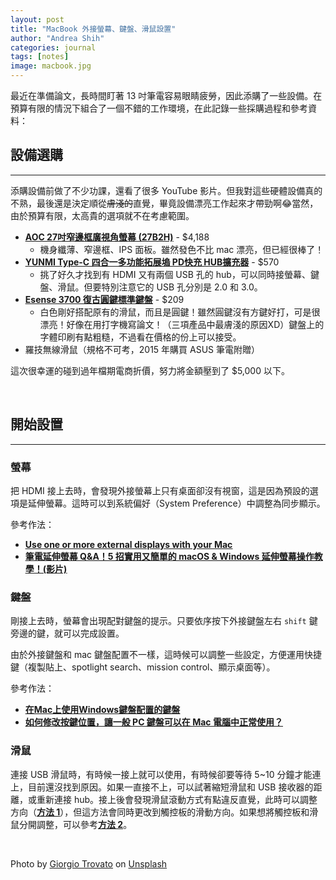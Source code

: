 ```yaml
---
layout: post
title: "MacBook 外接螢幕、鍵盤、滑鼠設置"
author: "Andrea Shih"
categories: journal
tags: [notes]
image: macbook.jpg
---
```


最近在準備論文，長時間盯著 13 吋筆電容易眼睛疲勞，因此添購了一些設備。在預算有限的情況下組合了一個不錯的工作環境，在此記錄一些採購過程和參考資料：

## 設備選購
---
添購設備前做了不少功課，還看了很多 YouTube 影片。但我對這些硬體設備真的不熟，最後還是決定順從~~膚淺的~~直覺，畢竟設備漂亮工作起來才帶勁啊😂當然，由於預算有限，太高貴的選項就不在考慮範圍。

- [**<u>AOC 27吋窄邊框廣視角螢幕 (27B2H)</u>**](https://tw.buy.yahoo.com/gdsale/%E9%99%90%E6%99%82%E4%B8%8B%E6%AE%BA-AOC-27%E5%9E%8B-IPS%E7%AA%84%E9%82%8A%E6%A1%86%E8%AD%B7%E7%9C%BC%E9%9B%BB%E8%85%A6%E8%9E%A2%E5%B9%95-27B2H-%E6%94%AF%E6%8F%B4HDMI-9551234.html?gg=0&co_servername=Pmax_211216&gclid=Cj0KCQiAjc2QBhDgARIsAMc3SqSBKkDLqC3nGG7Te-eqpP7b1uq9ShKTWFDh1xRkJFwtyuh-UEmkpogaAoMZEALw_wcB) - $4,188
    - 機身纖薄、窄邊框、IPS 面板。雖然發色不比 mac 漂亮，但已經很棒了！
- [**<u>YUNMI Type-C 四合一多功能拓展塢 PD快充 HUB擴充器</u>**](https://www.momoshop.com.tw/goods/GoodsDetail.jsp?i_code=9129484) - $570
    - 挑了好久才找到有 HDMI 又有兩個 USB 孔的 hub，可以同時接螢幕、鍵盤、滑鼠。但要特別注意它的 USB 孔分別是 2.0 和 3.0。
- [**<u>Esense 3700 復古圓鍵標準鍵盤</u>**](https://shopee.tw/%E3%80%90%E7%8F%BE%E8%B2%A8%E7%86%B1%E9%8A%B7%E3%80%91Esense-%E9%80%B8%E7%9B%9B-3700-%E5%BE%A9%E5%8F%A4%E5%9C%93%E5%BD%A2%E6%A8%99%E6%BA%96%E9%8D%B5%E7%9B%A4-%E7%99%BD%E8%89%B2-%E7%B6%A0%E8%89%B2-%E9%98%B2%E6%92%A5%E6%B0%B4-%E8%B6%85%E9%9D%9C%E9%9F%B3-USB-%E9%9A%A8%E6%8F%92%E5%8D%B3%E7%94%A8-i.8855246.12271337734) - $209
    - 白色剛好搭配原有的滑鼠，而且是圓鍵！雖然圓鍵沒有方鍵好打，可是很漂亮！好像在用打字機寫論文！（三項產品中最膚淺的原因XD）鍵盤上的字體印刷有點粗糙，不過看在價格的份上可以接受。
- 羅技無線滑鼠（規格不可考，2015 年購買 ASUS 筆電附贈）

這次很幸運的碰到過年檔期電商折價，努力將金額壓到了 $5,000 以下。

&nbsp;

## 開始設置
---
### 螢幕
把 HDMI 接上去時，會發現外接螢幕上只有桌面卻沒有視窗，這是因為預設的選項是延伸螢幕。這時可以到系統偏好（System Preference）中調整為同步顯示。

參考作法：
- [**<u>Use one or more external displays with your Mac</u>**](https://support.apple.com/en-mn/guide/mac-help/mchl7c7ebe08/mac)
- [**<u>筆電延伸螢幕 Q&A！5 招實用又簡單的 macOS & Windows 延伸螢幕操作教學！(影片)</u>**](https://www.youtube.com/watch?v=8zLZyl3d22s&t=209s)

### 鍵盤
剛接上去時，螢幕會出現配對鍵盤的提示。只要依序按下外接鍵盤左右 `shift` 鍵旁邊的鍵，就可以完成設置。

由於外接鍵盤和 mac 鍵盤配置不一樣，這時候可以調整一些設定，方便運用快捷鍵（複製貼上、spotlight search、mission control、顯示桌面等）。

參考作法：
- [**<u>在Mac上使用Windows鍵盤配置的鍵盤</u>**](https://leafleafflower.medium.com/mac-%E5%9C%A8mac%E4%B8%8A%E4%BD%BF%E7%94%A8windows%E9%8D%B5%E7%9B%A4%E9%85%8D%E7%BD%AE%E7%9A%84%E9%8D%B5%E7%9B%A4-e393578ea5ad)
- [**<u>如何修改按鍵位置，讓一般 PC 鍵盤可以在 Mac 電腦中正常使用？</u>**](https://briian.com/8526/)


### 滑鼠
連接 USB 滑鼠時，有時候一接上就可以使用，有時候卻要等待 5~10 分鐘才能連上，目前還沒找到原因。如果一直接不上，可以試著縮短滑鼠和 USB 接收器的距離，或重新連接 hub。接上後會發現滑鼠滾動方式有點違反直覺，此時可以調整方向（[**<u>方法 1</u>**](https://ingtt.com/3504/macos-mouse-scroll-natural/)），但這方法會同時更改到觸控板的滑動方向。如果想將觸控板和滑鼠分開調整，可以參考[**<u>方法 2</u>**](https://clay-atlas.com/blog/2021/07/06/mac-os-cn-scroll-reverser-trackpad-mouse/)。

&nbsp;

Photo by <a href="https://unsplash.com/@giorgiotrovato?utm_source=unsplash&utm_medium=referral&utm_content=creditCopyText">Giorgio Trovato</a> on <a href="https://unsplash.com/s/photos/macbook?utm_source=unsplash&utm_medium=referral&utm_content=creditCopyText">Unsplash</a>
  